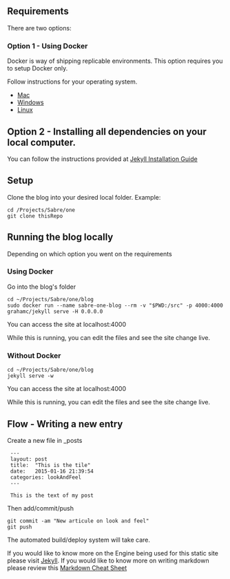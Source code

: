 ## Requirements

There are two options:

### Option 1 - Using Docker

Docker is way of shipping replicable environments.
This option requires you to setup Docker only.

Follow instructions for your operating system.

- [Mac][3]
- [Windows][4]
- [Linux][5]

## Option 2 - Installing all dependencies on your local computer.

You can follow the instructions provided at [Jekyll Installation Guide][6]

## Setup

Clone the blog into your desired local folder. Example:

    cd /Projects/Sabre/one
    git clone thisRepo

## Running the blog locally

Depending on which option you went on the requirements

### Using Docker

Go into the blog's folder

    cd ~/Projects/Sabre/one/blog
    sudo docker run --name sabre-one-blog --rm -v "$PWD:/src" -p 4000:4000 grahamc/jekyll serve -H 0.0.0.0

You can access the site at localhost:4000

While this is running, you can edit the files and see the site change live.

### Without Docker

    cd ~/Projects/Sabre/one/blog
    jekyll serve -w

You can access the site at localhost:4000

While this is running, you can edit the files and see the site change live.

## Flow - Writing a new entry

Create a new file in _posts

     ---
     layout: post
     title:  "This is the tile"
     date:   2015-01-16 21:39:54
     categories: lookAndFeel
     ---

     This is the text of my post

 Then add/commit/push

    git commit -am "New articule on look and feel"
    git push

The automated build/deploy system will take care.

If you would like to know more on the Engine being used for this static site please visit [Jekyll][1].
If you would like to know more on writing markdown please review this [Markdown Cheat Sheet][2]

[1]: http://jekyllrb.com/docs/structure/ "Jekyll"
[2]: https://github.com/adam-p/markdown-here/wiki/Markdown-Cheatsheet "Markdown Cheat Sheet"
[3]: https://docs.docker.com/installation/mac/
[4]: https://docs.docker.com/installation/windows/
[5]: https://docs.docker.com/installation/ubuntulinux/
[6]: http://jekyllrb.com/docs/installation/





